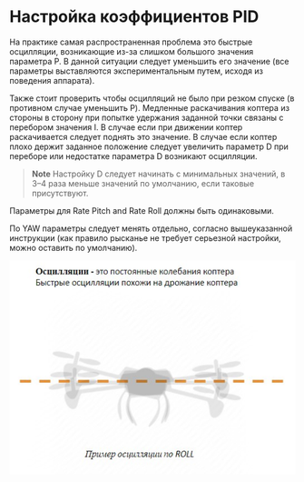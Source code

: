 # Настройка коэффициентов PID

На практике самая распространенная проблема это быстрые осцилляции, возникающие из-за слишком большого значения параметра P. В данной ситуации следует уменьшить его значение (все параметры выставляются экспериментальным путем, исходя из поведения аппарата).

Также стоит проверить чтобы осцилляций не было при резком спуске (в противном случае уменьшить P).
Медленные раскачивания коптера из стороны в сторону при попытке удержания заданной точки связаны с перебором значения I.
В случае если при движении коптер раскачивается следует поднять это значение.
В случае если коптер плохо держит заданное положение следует увеличить параметр D при переборе или недостатке параметра D возникают осцилляции.

> **Note** Настройку D следует начинать с минимальных значений, в 3–4 раза меньше значений по умолчанию, если таковые присутствуют.

Параметры для Rate Pitch and  Rate Roll должны быть одинаковыми.

По YAW параметры следует менять отдельно, согласно вышеуказанной инструкции (как правило рысканье не требует серьезной настройки, можно оставить по умолчанию).

![Осцилляции по ROLL](../assets/oscillRoll.jpg)
